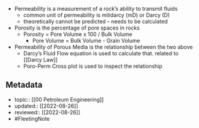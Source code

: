 - Permeability is a measurement of a rock’s ability to transmit fluids
	- common unit of permeability is milidarcy (mD) or Darcy (D)
	- theoretically cannot be predicted – needs to be calculated
- Porosity is the percentage of pore spaces in rocks
	- Porosity = Pore Volume x 100 / Bulk Volume
		- Pore Volume = Bulk Volume - Grain Volume
- Permeability of Porous Media is the relationship between the two above
	- Darcy’s Fluid Flow equation is used to calculate that. related to [[Darcy Law]]
	- Poro-Perm Cross plot is used to inspect the relationship

## Metadata
- topic:: [[00 Petroleum Engineering]]
- updated:: [[2022-08-26]]
- reviewed:: [[2022-08-26]]
- #FleetingNote 

